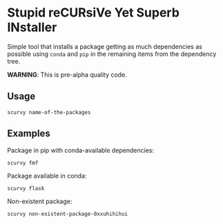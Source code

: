 # Stupid reCURsiVe Yet Superb INstaller

Simple tool that installs a package getting as much
dependencies as possible using `conda` and `pip`
in the remaining items from the dependency tree.

**WARNING**: This is pre-alpha quality code.

## Usage

```
scurvy name-of-the-packages
```

## Examples

Package in pip with conda-available dependencies:

```
scurvy fmf
```

Package available in conda:

```
scurvy flask
```

Non-existent package:

```
scurvy non-existent-package-0xxuhihihui
```
